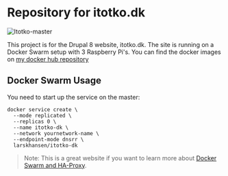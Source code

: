 # Repository for itotko.dk

![Itotko-master](https://github.com/larskhansen/itotko/workflows/Itotko-master/badge.svg?branch=master&event=push)

This project is for the Drupal 8 website, itotko.dk. The site is running on a Docker Swarm setup with 3 Raspberry Pi's. You can find the docker images on [my docker hub repository](https://hub.docker.com/repository/docker/larskhansen/itotko)

## Docker Swarm Usage

You need to start up the service on the master:
```
docker service create \
  --mode replicated \
  --replicas 0 \
  --name itotko-dk \
  --network yournetwork-name \
  --endpoint-mode dnsrr \
  larskhansen/itotko-dk
```

> Note: This is a great website if you want to learn more about [Docker Swarm and HA-Proxy](https://www.haproxy.com/blog/haproxy-on-docker-swarm-load-balancing-and-dns-service-discovery/).
